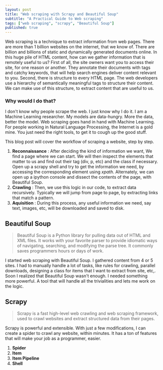 ```yaml
---
layout: post
title: "Web scraping with Scrapy and Beautiful Soup"
subtitle: "A Practical Guide to Web scraping"
tags: ["web scraping", "scrapy", "Beautiful Soup"]
published: true
---
```


Web scraping is a technique to extract information from web pages. There are more than 1 billion websites on the internet, that we know of. There are billion and billions of static and dynamically generated documents online. In this huge pile of HTML content, how can we gather information that is remotely useful to us? First of all, the site owners want you to access their site, for one reason or another. They annotate their documents with tags and catchy keywords, that will help search engines deliver content relevant to you. Second, there is structure to every HTML page. The web developers use a hierarchy of semantically meaningful tags to structure their content. We can make use of this structure, to extract content that are useful to us.

### Why would I do that?

I don't know why people scrape the web. I just know why I do it. I am a Machine Learning researcher. My models are data-hungry. More the data, better the model. Web scraping goes hand in hand with Machine Learning. For people working in Natural Language Processing, the Internet is a gold mine. You just need the right tools, to get it to cough up the good stuff.

This blog post will cover the workflow of scraping a website, step by step. 

1. **Reconnaissance** : After deciding the kind of information we want, We find a page where we can start. We will then inspect the elements that matter to us and find out their tag (div, p, etc) and the class if necessary. Open up a scrapy shell and try to get the information we need, by accessing the corresponding element using *xpath*. Alternately, we can open up a ipython console and dissect the contents of the page, with Beautiful Soup.
2. **Crawling** : Then, we use this logic in our code, to extract data recursively. Typically we will jump from page to page, by extracting links that match a pattern.
3. **Aquisition** : During this process, any useful information we need, say text, images, etc, will be downloaded and saved to disk. 

## Beautiful Soup

> Beautiful Soup is a Python library for pulling data out of HTML and XML files. It works with your favorite parser to provide idiomatic ways of navigating, searching, and modifying the parse tree. It commonly saves programmers hours or days of work.

I started web scraping with Beautiful Soup. I gathered content from 4 or 5 sites. I had to manually handle a lot of tasks, like rules for crawling, parallel downloads, designing a class for items that I want to extract from site, etc,. Soon I realized that Beautiful Soup wasn't enough. I needed something more powerful. A tool that will handle all the trivialities and lets me work on the logic.

## Scrapy

> Scrapy is a fast high-level web crawling and web scraping framework, used to crawl websites and extract structured data from their pages.

Scrapy is powerful and extensible. With just a few modifications, I can create a spider to crawl any website, within minutes. It has a ton of features that will make your job as a programmer, easier.

1. **Spider**  
2. **Item**
3. **Item Pipeline**
4. **Shell**
